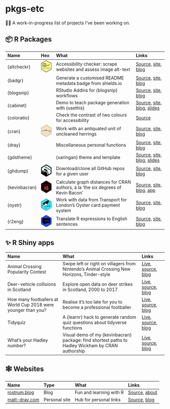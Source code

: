 
<!-- README.md is generated from README.Rmd. Please edit that file -->

# pkgs-etc

<!-- badges: start -->
<!-- badges: end -->

👨‍💻 A work-in-progress list of projects I’ve been working on.

## 📦 R Packages

| Name          | Hex                                                                                                         | What                                                                              | Links                                                                                                                                                                                                                 |
|:--------------|:------------------------------------------------------------------------------------------------------------|:----------------------------------------------------------------------------------|:----------------------------------------------------------------------------------------------------------------------------------------------------------------------------------------------------------------------|
| {altcheckr}   | <img src="https://raw.githubusercontent.com/matt-dray/stickers/master/output/altcheckr_hex.png" width=50>   | Accessibility checker: scrape websites and assess image alt-text                  | [Source](https://github.com/matt-dray/altcheckr), [site](https://matt-dray.github.io/altcheckr/), [blog](https://www.rostrum.blog/2019/12/08/altcheckr/)                                                              |
| {badgr}       |                                                                                                             | Generate a customised README metadata badge from shields.io                       | [Source](https://github.com/matt-dray/badgr), [site](https://matt-dray.github.io/badgr/), [blog](https://www.rostrum.blog/2020/05/08/readme-badge/)                                                                   |
| {blogsnip}    |                                                                                                             | RStudio Addins for {blogsnip} workflows                                           | [Source](https://github.com/matt-dray/blogsnip), [site](https://matt-dray.github.io/blogsnip/), [blog](https://www.rostrum.blog/2019/10/22/blogsnip/)                                                                 |
| {cabinet}     |                                                                                                             | Demo to teach package generation with {usethis}                                   | [Source](https://github.com/matt-dray/cabinet), [site](https://matt-dray.github.io/cabinet/), [blog](https://www.rostrum.blog/2019/11/01/usethis/), [slides](https://matt-dray.github.io/r-pkg-slides/#1)             |
| {coloratio}   |                                                                                                             | Check the contrast of two colours for accessibility                               | [Source](https://github.com/matt-dray/coloratio)                                                                                                                                                                      |
| {cran}        | <img src="https://raw.githubusercontent.com/matt-dray/stickers/master/output/cran_hex.png" width=50>        | Work with an antiquated unit of uncleaned herrings                                | [Source](https://github.com/matt-dray/cran), [site](https://matt-dray.github.io/cran/), [blog](https://www.rostrum.blog/2020/09/12/herring-units/)                                                                    |
| {dray}        |                                                                                                             | Miscellaneous personal functions                                                  | [Source](https://github.com/matt-dray/dray), [site](https://matt-dray.github.io/dray/), [blog](https://www.rostrum.blog/2018/05/25/cloud-pie/)                                                                        |
| {gdstheme}    |                                                                                                             | {xaringan} theme and template                                                     | [Source](https://github.com/matt-dray/gdstheme), [site](https://matt-dray.github.io/gdstheme/), [blog](https://www.rostrum.blog/2019/05/24/xaringan-template/), [slides](https://matt-dray.github.io/gdstheme/#1)     |
| {ghdump}      | <img src="https://raw.githubusercontent.com/matt-dray/stickers/master/output/ghdump_hex.png" width=50>      | Download/clone all GitHub repos for a given user                                  | [Source](https://github.com/matt-dray/ghdump), [site](https://www.github.com/matt-dray/ghdump/), [blog](https://www.rostrum.blog/2020/06/14/ghdump/)                                                                  |
| {kevinbacran} | <img src="https://raw.githubusercontent.com/matt-dray/stickers/master/output/kevinbacran_hex.png" width=50> | Calculate graph distances for CRAN authors, á la ‘the six degrees of Kevin Bacon’ | [Source](https://github.com/matt-dray/kevinbacran), [site](https://matt-dray.github.io/kevinbacran/), [blog](https://www.rostrum.blog/2019/02/27/hadley-number/), [app](https://mattdray.shinyapps.io/hadley-number/) |
| {oystr}       | <img src="https://raw.githubusercontent.com/matt-dray/stickers/master/output/oystr_hex.png" width=50>       | Work with data from Transport for London’s Oyster card payment system             | [Source](https://github.com/matt-dray/oystr), [site](https://matt-dray.github.io/oystr/), [blog](https://www.rostrum.blog/2019/12/23/oystr/)                                                                          |
| {r2eng}       | <img src="https://raw.githubusercontent.com/matt-dray/stickers/master/output/r2eng_hex.png" width=50>       | Translate R expressions to English sentences                                      | [Source](https://github.com/matt-dray/r2eng), [site](https://www.github.com/matt-dray/r2eng/), [blog](https://www.rostrum.blog/2020/11/14/hello-r2eng/)                                                               |

## ✨ R Shiny apps

| Name                                                          | What                                                                                              | Links                                                                                                                                                                                  |
|:--------------------------------------------------------------|:--------------------------------------------------------------------------------------------------|:---------------------------------------------------------------------------------------------------------------------------------------------------------------------------------------|
| Animal Crossing Popularity Contest                            | Swipe left or right on villagers from Nintendo’s Animal Crossing New Horizons, Tinder-style       | [Live](https://mattdray.shinyapps.io/acnh-swipe/), [source](https://github.com/matt-dray/acnh-swipe), [blog](https://www.rostrum.blog/2020/06/06/acnh-swipe/)                          |
| Deer-vehicle collisions in Scotland                           | Explore open data on deer strikes in Scotland, 2000 to 2017                                       | [Live](https://mattdray.shinyapps.io/scot-deer-collisions/), [source](https://github.com/matt-dray/scot-deer-collisions), [blog](https://www.rostrum.blog/2019/01/18/deer-collisions/) |
| How many footballers at World Cup 2018 were younger than you? | Realise it’s too late for you to become a professional footballer                                 | [Live](https://mattdray.shinyapps.io/wc18-age/), [source](https://github.com/matt-dray/wc18-age), [blog](https://www.rostrum.blog/2018/07/17/world-cup-age-app/)                       |
| Tidyquiz                                                      | A {learnr} hack to generate random quiz questions about tidyverse functions                       | [Live](https://mattdray.shinyapps.io/tidyquiz/), [source](https://github.com/matt-dray/tidyquiz), [blog](https://www.rostrum.blog/2019/03/18/tidyverse-quiz/)                          |
| What’s your Hadley number?                                    | Visual demo of my {kevinbacran} package: find shortest paths to Hadley Wickham by CRAN authorship | [Live](https://mattdray.shinyapps.io/hadley-number/), [source](https://github.com/matt-dray/hadley-number), [blog](https://www.rostrum.blog/2019/02/27/hadley-number/)                 |

## 🕸 Websites

| Name                                        | Type          | What                    | Links                                                                                                       |
|:--------------------------------------------|:--------------|:------------------------|:------------------------------------------------------------------------------------------------------------|
| [rostrum.blog](https://www.rostrum.blog/)   | Blog          | Fun and learning with R | [Source](https://www.github.com/matt-dray/rostrum-blog/), [about](https://www.rostrum.blog/about)           |
| [matt-dray.com](https://www.matt-dray.com/) | Personal site | Hub for personal links  | [Source](https://www.github.com/matt-dray/postcard/), [blog](https://www.rostrum.blog/2020/12/08/postcard/) |
